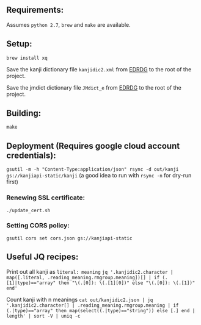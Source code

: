 ## Requirements:
Assumes `python 2.7`, `brew` and `make` are available.

## Setup:
`brew install xq`

Save the kanji dictionary file `kanjidic2.xml` from [EDRDG](http://www.edrdg.org/wiki/index.php/KANJIDIC_Project) to the root of the project.

Save the jmdict dictionary file `JMdict_e` from [EDRDG](http://www.edrdg.org/wiki/index.php/JMdict-EDICT_Dictionary_Project) to the root of the project.

## Building:
`make`

## Deployment (Requires google cloud account credentials):
`gsutil -m -h "Content-Type:application/json" rsync -d out/kanji gs://kanjiapi-static/kanji`
(a good idea to run with `rsync -n` for dry-run first)

### Renewing SSL certificate:
`./update_cert.sh`

### Setting CORS policy:
`gsutil cors set cors.json gs://kanjiapi-static`

## Useful JQ recipes:

Print out all kanji as `literal: meaning`
`jq '.kanjidic2.character | map([.literal, .reading_meaning.rmgroup.meaning])[] | if (.[1]|type)=="array" then "\(.[0]): \(.[1][0])" else "\(.[0]): \(.[1])" end'`

Count kanji with n meanings
`cat out/kanjidic2.json | jq '.kanjidic2.character[] | .reading_meaning.rmgroup.meaning | if (.|type)=="array" then map(select((.|type)=="string")) else [.] end | length' | sort -V | uniq -c`
